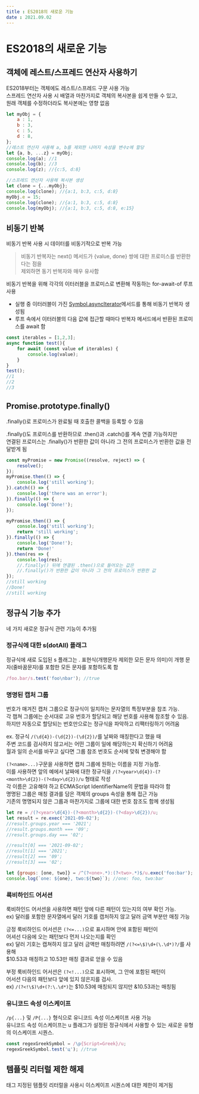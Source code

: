 ```yaml
---
title : ES2018의 새로운 기능  
date : 2021.09.02
---
```


# ES2018의 새로운 기능  

## 객체에 레스트/스프레드 연산자 사용하기
ES2018부터는 객체에도 레스트/스프레드 구문 사용 가능  
스프레드 연산자 사용 시 배열과 마찬가지로 객체의 복사본을 쉽게 만들 수 있고,  
원래 객체를 수정하더라도 복사본에는 영향 없음
```js
let myObj = {
    a : 1,
    b : 3,
    c : 5,
    d : 8,
};
//레스트 연산자 사용해 a, b를 제외한 나머지 속성을 변수z에 할당
let {a, b, ...z} = myObj;
console.log(a); //1
console.log(b); //3
console.log(z); //{c:5, d:8}

//스프레드 연산자 사용해 복사본 생성
let clone = {...myObj};
console.log(clone); //{a:1, b:3, c:5, d:8}
myObj.e = 15;
console.log(clone); //{a:1, b:3, c:5, d:8}
console.log(myObj); //{a:1, b:3, c:5, d:8, e:15}
```


## 비동기 반복
비동기 반복 사용 시 데이터를 비동기적으로 반복 가능
> 비동기 반복자는 next() 메서드가 {value, done} 쌍에 대한 프로미스를 반환한다는 점을   
> 제외하면 동기 반복자와 매우 유사함

비동기 반복을 위해 각각의 이터러블을 프로미스로 변환해 작동하는 for-await-of 루프 사용
* 실행 중 이터러블이 가진 [Symbol.asyncIterator]()메서드를 통해 비동기 반복자 생성됨
* 루프 속에서 이터러블의 다음 값에 접근할 때마다 반복자 메서드에서 반환된 프로미스를 await 함
```js
const iterables = [1,2,3];
async function test(){
    for await (const value of iterables) {
        console.log(value);
    }
}
test();
//1
//2
//3
```


## Promise.prototype.finally()
.finally()로 프로미스가 완료될 때 호출한 콜백을 등록할 수 있음  

.finally()도 프로미스를 반환하므로 .then()과 .catch()를 계속 연결 가능하지만   
연결된 프로미스는 .finally()가 반환한 값이 아니라 그 전의 프로미스가 반환한 값을 전달받게 됨
```js
const myPromise = new Promise((resolve, reject) => {
    resolve();
});
myPromise.then(() => {
    console.log('still working');
}).catch(() => {
    console.log('there was an error');
}).finally(() => {
    console.log('Done!');
});

myPromise.then(() => {
    console.log('still working');
    return 'still working';
}).finally(() => {
    console.log('Done!');
    return 'Done!'
}).then(res => {
    console.log(res); 
    //.finally() 뒤에 연결된 .then()으로 들어오는 값은 
    //.finally()가 반환한 값이 아니라 그 전의 프로미스가 반환한 값
});
//still working
//Done!
//still working
```


## 정규식 기능 추가
네 가지 새로운 정규식 관련 기능이 추가됨

### 정규식에 대한 s(dotAll) 플래그
정규식에 새로 도입된 s 플래그는 . 표현식(개행문자 제외한 모든 문자 의미)이 개행 문자(줄바꿈문자)를 포함한  모든 문자를 포함하도록 함
```js
/foo.bar/s.test('foo\nbar'); //true
```

### 명명된 캡처 그룹
번호가 매겨진 캡처 그룹으로 정규식이 일치하는 문자열의 특정부분을 참조 가능.  
각 챕쳐 그룹에는 순서대로 고유 번호가 할당되고 해당 번호를 사용해 참조할 수 있음.  
하지만 자동으로 할당되는 번호만으로는 정규식을 파악하고 리팩터링하기 어려움  

ex. 정규식 `/(\d{4})-(\d{2})-(\d{2})/`를 날짜와 매칭한다고 했을 때   
주변 코드를 검사하지 않고서는 어떤 그룹이 일에 해당하는지 확신하기 어려움  
월과 일의 순서를 바꾸고 싶다면 그룹 참조 번호도 순서에 맞춰 변경해야 함  

`(?<name>...)`구문을 사용하면 캡처 그룹에 원하는 이름을 지정 가능함.  
이를 사용하면 앞의 예에서 날짜에 대한 정규식을 `/(?<year>\d{4})-(?<month>\d{2})-(?<day>\d{2})/u` 형태로 작성  
각 이름은 고유해야 하고 ECMAScript IdentifierName의 문법을 따라야 함  
명명된 그룹은 매칭 결과를 담은 객체의 groups 속성을 통해 접근 가능  
기존의 명명되지 않은 그룹과 마찬가지로 그룹에 대한 번호 참조도 함께 생성됨
```js
let re = /(?<year>\d{4})-(?<month>\d{2})-(?<day>\d{2})/u;
let result = re.exec('2021-09-02');
//result.groups.year === '2021';
//result.groups.month === '09';
//result.groups.day === '02';

//result[0] === '2021-09-02';
//result[1] === '2021';
//result[2] === '09';
//result[3] === '02';

let {groups: [one, two]} = /^(?<one>.*):(?<two>.*)$/u.exec('foo:bar');
console.log(`one: ${one}, two:${two}`); //one: foo, two:bar
```

### 룩비하인드 어서션
룩비하인드 어서션을 사용하면 패턴 앞에 다른 패턴이 있는지의 여부 확인 가능.  
ex) 달러를 포함한 문자열에서 달러 기호를 캡처하지 않고 달러 금액 부분만 매칭 가능  

긍정 룩비하인드 어서션은 `(?<=...)`으로 표시하며 안에 포함된 패턴이  
어셔선 다음에 오는 패턴보다 먼저 나오는지를 확인   
ex) 달러 기호는 캡쳐하지 않고 달러 금액만 매칭하려면 `/(?<=\$)\d+(\.\d*)?/`를 사용해  
$10.53과 매칭하고 10.53만 매칭 결과로 얻을 수 있음

부정 룩비하인드 어서션은 `(?<!...)`으로 표시하며, 그 안에 포함된 패턴이  
어서션 다음의 패턴보다 앞에 있지 않은지를 검사.  
ex) `/(?<!\$)\d+(?:\.\d*)`는 $10.53에 매칭되지 않지만 &10.53과는 매칭됨

### 유니코드 속성 이스케이프
`/p{...}` 및 `/P{...}` 형식으로 유니코드 속성 이스케이프 사용 가능  
유니코드 속성 이스케이프는 u 플래그가 설정된 정규식에서 사용할 수 있는 새로운 유형의 이스케이프 시퀀스.  
```js
const regexGreekSymbol = /\p{Script=Greek}/u;
regexGreekSymbol.test('ц'); //true
```


## 템플릿 리터럴 제한 해제
태그 지정된 템플릿 리터럴을 사용시 이스케이프 시퀀스에 대한 제한이 제거됨
